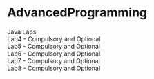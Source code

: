 # AdvancedProgramming
Java Labs  
Lab4 - Compulsory and Optional  
Lab5 - Compulsory and Optional  
Lab6 - Compulsory and Optional  
Lab7 - Compulsory and Optional  
Lab8 - Compulsory and Optional  
